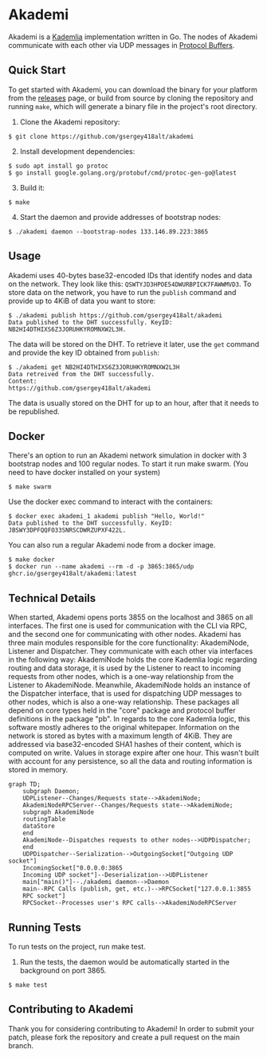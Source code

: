 # Akademi

Akademi is a [Kademlia](https://en.wikipedia.org/wiki/Kademlia) implementation written in Go. The nodes of Akademi communicate with each other via UDP messages in [Protocol Buffers](https://protobuf.dev/).

## Quick Start

To get started with Akademi, you can download the binary for your platform from the [releases](https://github.com/gsergey418alt/akademi/releases) page, or build from source by cloning the repository and running `make`, which will generate a binary file in the project's root directory.

1. Clone the Akademi repository:
```
$ git clone https://github.com/gsergey418alt/akademi
```
2. Install development dependencies:
```
$ sudo apt install go protoc
$ go install google.golang.org/protobuf/cmd/protoc-gen-go@latest
```
3. Build it:
```
$ make
```
4. Start the daemon and provide addresses of bootstrap nodes:
```
$ ./akademi daemon --bootstrap-nodes 133.146.89.223:3865
```

## Usage

Akademi uses 40-bytes base32-encoded IDs that identify nodes and data on the network. They look like this: `QSWTYJD3HPOE54DWURBPICK7FAWWMVD3`. To store data on the network, you have to run the `publish` command and provide up to 4KiB of data you want to store:

```
$ ./akademi publish https://github.com/gsergey418alt/akademi
Data published to the DHT successfully. KeyID: NB2HI4DTHIXS6Z3JORUHKYROMNXW2L3H.
```

The data will be stored on the DHT. To retrieve it later, use the `get` command and provide the key ID obtained from `publish`:

```
$ ./akademi get NB2HI4DTHIXS6Z3JORUHKYROMNXW2L3H
Data retreived from the DHT successfully.
Content:
https://github.com/gsergey418alt/akademi
```

The data is usually stored on the DHT for up to an hour, after that it needs to be republished.

## Docker

There's an option to run an Akademi network simulation in docker with 3 bootstrap nodes and 100 regular nodes. To start it run make swarm. (You need to have docker installed on your system)
```
$ make swarm
```

Use the docker exec command to interact with the containers:

```
$ docker exec akademi_1 akademi publish "Hello, World!"
Data published to the DHT successfully. KeyID: JBSWY3DPFQQFO33SNRSCDWRZUPXF422L.
```

You can also run a regular Akademi node from a docker image.

```
$ make docker
$ docker run --name akademi --rm -d -p 3865:3865/udp ghcr.io/gsergey418alt/akademi:latest
```

## Technical Details

When started, Akademi opens ports 3855 on the localhost and 3865 on all interfaces. The first one is used for communication with the CLI via RPC, and the second one for communicating with other nodes. Akademi has three main modules responsible for the core functionality: AkademiNode, Listener and Dispatcher. They communicate with each other via interfaces in the following way: AkademiNode holds the core Kademlia logic regarding routing and data storage, it is used by the Listener to react to incoming requests from other nodes, which is a one-way relationship from the Listener to AkademiNode. Meanwhile, AkademiNode holds an instance of the Dispatcher interface, that is used for dispatching UDP messages to other nodes, which is also a one-way relationship. These packages all depend on core types held in the "core" package and protocol buffer definitions in the package "pb". In regards to the core Kademlia logic, this software mostly adheres to the original whitepaper. Information on the network is stored as bytes with a maximum length of 4KiB. They are addressed via base32-encoded SHA1 hashes of their content, which is computed on write. Values in storage expire after one hour. This wasn't built with account for any persistence, so all the data and routing information is stored in memory.

```mermaid
graph TD;
    subgraph Daemon;
    UDPListener--Changes/Requests state-->AkademiNode;
    AkademiNodeRPCServer--Changes/Requests state-->AkademiNode;
    subgraph AkademiNode
    routingTable
    dataStore
    end
    AkademiNode--Dispatches requests to other nodes-->UDPDispatcher;
    end
    UDPDispatcher--Serialization-->OutgoingSocket["Outgoing UDP socket"]
    IncomingSocket["0.0.0.0:3865
    Incoming UDP socket"]--Deserialization-->UDPListener
    main["main()"]--./akademi daemon-->Daemon
    main--RPC Calls (publish, get, etc.)-->RPCSocket["127.0.0.1:3855
    RPC socket"]
    RPCSocket--Processes user's RPC calls-->AkademiNodeRPCServer
```

## Running Tests

To run tests on the project, run make test.

1. Run the tests, the daemon would be automatically started in the background on port 3865.
```
$ make test
```

## Contributing to Akademi

Thank you for considering contributing to Akademi! In order to submit your patch, please fork the repository and create a pull request on the main branch.
